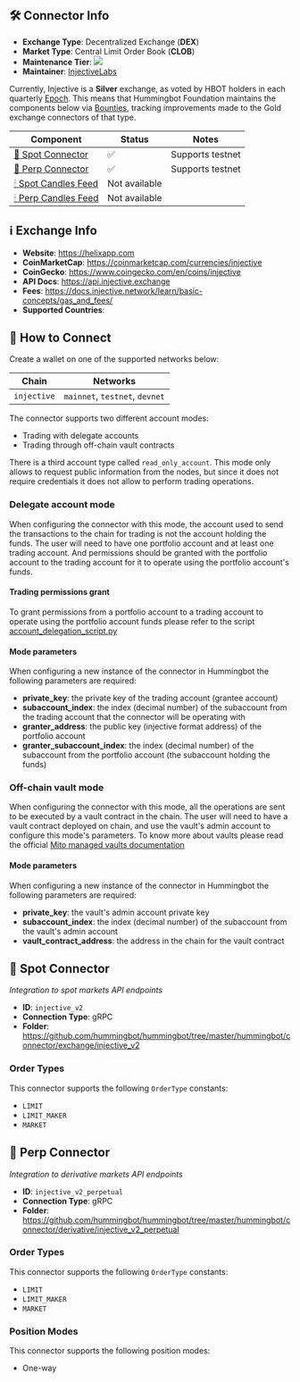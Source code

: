 ## 🛠 Connector Info

- **Exchange Type**: Decentralized Exchange (**DEX**)
- **Market Type**: Central Limit Order Book (**CLOB**)
- **Maintenance Tier**: ![](https://img.shields.io/static/v1?label=Hummingbot&message=SILVER&color=white)
- **Maintainer**: [InjectiveLabs](https://injectivelabs.org) 

Currently, Injective is a **Silver** exchange, as voted by HBOT holders in each quarterly [Epoch](/governance/epochs). This means that Hummingbot Foundation maintains the components below via [Bounties](/bounties/index.md), tracking improvements made to the Gold exchange connectors of that type.

| Component | Status | Notes | 
| --------- | ------ | ----- |
| [🔀 Spot Connector](#spot-connector) | ✅ | Supports testnet
| [🔀 Perp Connector](#perp-connector) | ✅ | Supports testnet
| [🕯 Spot Candles Feed](#spot-candles-feed) | Not available | 
| [🕯 Perp Candles Feed](#perp-candles-feed) | Not available | 

## ℹ️ Exchange Info

- **Website**: <https://helixapp.com>
- **CoinMarketCap**: <https://coinmarketcap.com/currencies/injective>
- **CoinGecko**: <https://www.coingecko.com/en/coins/injective>
- **API Docs**: <https://api.injective.exchange>
- **Fees**: <https://docs.injective.network/learn/basic-concepts/gas_and_fees/>
- **Supported Countries**: 

## 🔑 How to Connect

Create a wallet on one of the supported networks below:

| Chain | Networks | 
| ----- | -------- |
| `injective` | `mainnet`, `testnet`, `devnet`

The connector supports two different account modes:
- Trading with delegate accounts
- Trading through off-chain vault contracts

There is a third account type called `read_only_account`. This mode only allows to request public information from the nodes, but since it does not require credentials it does not allow to perform trading operations.

### Delegate account mode
When configuring the connector with this mode, the account used to send the transactions to the chain for trading is not the account holding the funds.
The user will need to have one portfolio account and at least one trading account. And permissions should be granted with the portfolio account to the trading account for it to operate using the portfolio account's funds.

#### Trading permissions grant
To grant permissions from a portfolio account to a trading account to operate using the portfolio account funds please refer to the script [account_delegation_script.py](https://github.com/hummingbot/hummingbot/blob/master/hummingbot/connector/exchange/injective_v2/account_delegation_script.py)

#### Mode parameters
When configuring a new instance of the connector in Hummingbot the following parameters are required:

- **private_key**: the private key of the trading account (grantee account)
- **subaccount_index**: the index (decimal number) of the subaccount from the trading account that the connector will be operating with
- **granter_address**: the public key (injective format address) of the portfolio account
- **granter_subaccount_index**: the index (decimal number) of the subaccount from the portfolio account (the subaccount holding the funds)


### Off-chain vault mode
When configuring the connector with this mode, all the operations are sent to be executed by a vault contract in the chain.
The user will need to have a vault contract deployed on chain, and use the vault's admin account to configure this mode's parameters.
To know more about vaults please read the official [Mito managed vaults documentation](https://docs.mito.fi/vaults/managed-vaults)

#### Mode parameters
When configuring a new instance of the connector in Hummingbot the following parameters are required:

- **private_key**: the vault's admin account private key
- **subaccount_index**: the index (decimal number) of the subaccount from the vault's admin account
- **vault_contract_address**: the address in the chain for the vault contract


## 🔀 Spot Connector
*Integration to spot markets API endpoints*

- **ID**: `injective_v2`
- **Connection Type**: gRPC
- **Folder**: <https://github.com/hummingbot/hummingbot/tree/master/hummingbot/connector/exchange/injective_v2>

### Order Types

This connector supports the following `OrderType` constants:

- `LIMIT`
- `LIMIT_MAKER`
- `MARKET`

## 🔀 Perp Connector
*Integration to derivative markets API endpoints*

- **ID**: `injective_v2_perpetual`
- **Connection Type**: gRPC
- **Folder**: <https://github.com/hummingbot/hummingbot/tree/master/hummingbot/connector/derivative/injective_v2_perpetual>

### Order Types

This connector supports the following `OrderType` constants:

- `LIMIT`
- `LIMIT_MAKER`
- `MARKET`

### Position Modes

This connector supports the following position modes:

- One-way
